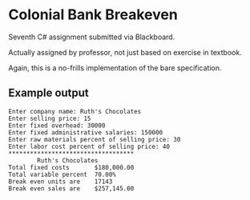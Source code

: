 # Colonial Bank Breakeven
Seventh C# assignment submitted via Blackboard.

Actually assigned by professor, not just based on exercise in textbook.

Again, this is a no-frills implementation of the bare specification.

## Example output
```
Enter company name: Ruth's Chocolates
Enter selling price: 15
Enter fixed overhead: 30000
Enter fixed administrative salaries: 150000
Enter raw materials percent of selling price: 30
Enter labor cost percent of selling price: 40
***********************************
        Ruth's Chocolates
Total fixed costs       $180,000.00
Total variable percent  70.00%
Break even units are    17143
Break even sales are    $257,145.00

```
